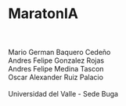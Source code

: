 ﻿# MaratonIA<br /><br />

Mario German Baquero Cedeño<br />
Andres Felipe Gonzalez Rojas<br />
Andres Felipe Medina Tascon<br />
Oscar Alexander Ruiz Palacio<br />
<br />
Universidad del Valle - Sede Buga<br />

